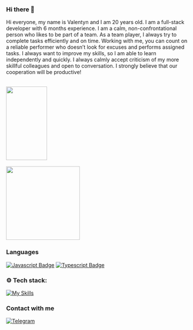 ### Hi there 👋

Hi everyone, my name is Valentyn and I am 20 years old. I am a full-stack developer with 6 months experience. I am a calm, non-confrontational person who likes to be part of a team. As a team player, I always try to complete tasks efficiently and on time. Working with me, you can count on a reliable performer who doesn’t look for excuses and performs assigned tasks. I always want to improve my skills, so I am able to learn independently and quickly. I always calmly accept criticism of my more skillful colleagues and open to conversation. I strongly believe that our cooperation will be productive!

<br/>

<a href="https://github.com/Valentyn13/github-readme-stats">
  <img height=200 align="center" width="47%" src="https://github-readme-stats.vercel.app/api?username=Valentyn13&show_icons=true&theme=transparent" />
</a>
<br/>
<br/>
<a href="https://github.com/Valentyn13/convoychat">
  <img height=200 align="center" src="https://github-readme-stats.vercel.app/api/top-langs?username=Valentyn13&layout=compact&langs_count=8&card_width=320" />
</a>


### Languages
[![Javascript Badge](https://img.shields.io/badge/-Javascript-F0DB4F?style=for-the-badge&labelColor=black&logo=javascript&logoColor=F0DB4F)](#) [![Typescript Badge](https://img.shields.io/badge/-Typescript-007acc?style=for-the-badge&labelColor=black&logo=typescript&logoColor=007acc)](#)


### ⚙️ Tech stack:
[![My Skills](https://skillicons.dev/icons?i=html,css,sass,styledcomponents,react,redux,vite,vitest,nodejs,express,mongodb,postgresql,postman,github,git,bitbucket&perline=8)](https://skillicons.dev)

### Contact with me
[![Telegram](https://img.shields.io/badge/Telegram-blue?style=for-the-badge&logo=telegram)](https://t.me/berejnoy_val)


